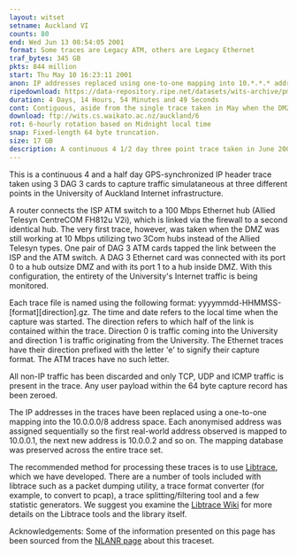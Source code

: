 ```yaml
---
layout: witset
setname: Auckland VI
counts: 80
end: Wed Jun 13 08:54:05 2001
format: Some traces are Legacy ATM, others are Legacy Ethernet
traf_bytes: 345 GB
pkts: 844 million
start: Thu May 10 16:23:11 2001
anon: IP addresses replaced using one-to-one mapping into 10.*.*.* address space. Any payload that has not been truncated is zeroed.
ripedownload: https://data-repository.ripe.net/datasets/wits-archive/pma/long/auck/6/
duration: 4 Days, 14 Hours, 54 Minutes and 49 Seconds
cont: Contiguous, aside from the single trace taken in May when the DMZ was 10Mbps
download: ftp://wits.cs.waikato.ac.nz/auckland/6
rot: 6-hourly rotation based on Midnight local time
snap: Fixed-length 64 byte truncation.
size: 17 GB
description: A continuous 4 1/2 day three point trace taken in June 2001 at the University of Auckland.
---
```


This is a continuous 4 and a half day GPS-synchronized IP header trace taken
using 3 DAG 3 cards to capture traffic simulataneous at three different points
in the University of Auckland Internet
infrastructure.

A router connects the ISP ATM switch to a 100 Mbps Ethernet hub (Allied Telesyn
CentreCOM FH812u V2i), which is linked via the firewall to a second identical
hub. The very first trace, however, was taken when the DMZ was still working at
10 Mbps utilizing two 3Com hubs instead of the Allied Telesyn types. One pair
of DAG 3 ATM cards tapped the link between the ISP and the ATM switch. A DAG 3
Ethernet card was connected with its port 0 to a hub outsize DMZ and with its
port 1 to a hub inside DMZ. With this configuration, the entirety of the
University's Internet traffic is being monitored.

Each trace file is named using the following format:
yyyymmdd-HHMMSS-[format][direction].gz. The time and date refers to the local
time when the capture was started. The direction refers to which half of the
link is contained within the trace. Direction 0 is traffic coming into the
University and direction 1 is traffic originating from the University.
The Ethernet traces have their direction prefixed with the letter 'e' to
signify their capture format. The ATM traces have no such letter.

All non-IP traffic has been discarded and only TCP, UDP and ICMP traffic is
present in the trace. Any user payload within the 64 byte capture record has
been zeroed.

The IP addresses in the traces have been replaced using a one-to-one mapping
into the 10.0.0.0/8 address space. Each anonymised address was assigned
sequentially so the first real-world address observed is mapped to 10.0.0.1,
the next new address is 10.0.0.2 and so on. The mapping database was preserved
across the entire trace set.

The recommended method for processing these traces is to use
<a href="https://github.com/LibtraceTeam/libtrace">Libtrace</a>,
which we have developed. There are a number of tools included with libtrace
such as a packet dumping utility, a trace format converter (for example, to
convert to pcap), a trace splitting/filtering tool and a few statistic
generators. We suggest you examine the
<a href="https://github.com/LibtraceTeam/libtrace/wiki">Libtrace Wiki</a> for more details
on the Libtrace tools and the library itself.

Acknowledgements:
Some of the information presented on this page has been sourced from the
<a href="http://pma.nlanr.net/Traces/long/auck6.html">NLANR page</a> about this
traceset.

